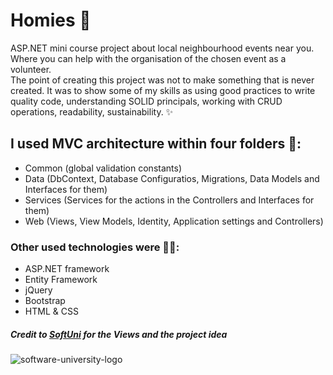 # Homies 🏡
ASP.NET mini course project about local neighbourhood events near you. Where you can help with the organisation of the chosen event as a volunteer. </br>
The point of creating this project was not to make something that is never created. It was to show some of my skills as using good practices to write quality code, understanding SOLID principals, working with CRUD operations, readability, sustainability. ✨</br>
## I used MVC architecture within four folders 📁:
- Common (global validation constants)
- Data (DbContext, Database Configuratios, Migrations, Data Models and Interfaces for them)
- Services (Services for the actions in the Controllers and Interfaces for them)
- Web (Views, View Models, Identity, Application settings and Controllers)
### Other used technologies were 👨‍💻:
- ASP.NET framework
- Entity Framework
- jQuery
- Bootstrap
- HTML & CSS
##### Credit to [SoftUni](https://softuni.bg/) for the Views and the project idea
![software-university-logo](https://user-images.githubusercontent.com/99989417/173138263-15bb5ad8-a9fe-4427-8e39-b624dd83dc4d.svg)
